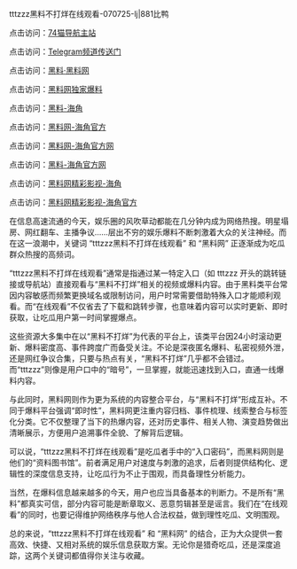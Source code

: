 tttzzz黑料不打烊在线观看-070725-lj|881比鸭

点击访问：<a href="https://74mao.com/">74猫导航主站</a>

点击访问：<a href="https://74mao.com/">Telegram频道传送门</a>

点击访问：<a href="https://heiliaolvzlu3.pages.dev">黑料·黑料网</a>

点击访问：<a href="https://heiliaoyvnrda.pages.dev">黑料网独家爆料</a>

点击访问：<a href="https://jha.pages.dev/">黑料-海角</a>

点击访问：<a href="https://sdbsd.pages.dev/">黑料网-海角官方</a>

点击访问：<a href="https://tyer.pages.dev/">黑料网-海角官方网</a>

点击访问：<a href="https://fge-7ja.pages.dev/">黑料-海角官方网</a>

点击访问：<a href="https://haef.pages.dev/">黑料网精彩影视-海角</a>

点击访问：<a href="https://sdbsd.pages.dev/">黑料网精彩影视-海角官方</a>

在信息高速流通的今天，娱乐圈的风吹草动都能在几分钟内成为网络热搜。明星塌房、网红翻车、主播争议……层出不穷的娱乐爆料不断刺激着大众的关注神经。而在这一浪潮中，关键词 “tttzzz黑料不打烊在线观看” 和 “黑料网” 正逐渐成为吃瓜群众热搜的高频词。

“tttzzz黑料不打烊在线观看”通常是指通过某一特定入口（如 tttzzz 开头的跳转链接或导航站）直接观看与“黑料不打烊”相关的视频或爆料内容。由于黑料类平台常因内容敏感而频繁更换域名或限制访问，用户时常需要借助特殊入口才能顺利观看。而“在线观看”不仅省去了下载和跳转步骤，也意味着内容可以实时更新、即时获取，让吃瓜用户第一时间掌握爆点。

这些资源大多集中在以“黑料不打烊”为代表的平台上，该类平台因24小时滚动更新、爆料密度高、事件跨度广而备受关注。不论是深夜匿名爆料、私密视频外泄，还是网红争议合集，只要与热点有关，“黑料不打烊”几乎都不会错过。而“tttzzz”则像是用户口中的“暗号”，一旦掌握，就能迅速找到入口，直通一线爆料内容。

与此同时，黑料网则作为更为系统的内容整合平台，与“黑料不打烊”形成互补。不同于爆料平台强调“即时性”，黑料网更注重内容归档、事件梳理、线索整合与标签化分类。它不仅整理了当下的热爆内容，还对历史事件、相关人物、演变趋势做出清晰展示，方便用户追溯事件全貌、了解背后逻辑。

可以说，“tttzzz黑料不打烊在线观看”是吃瓜者手中的“入口密码”，而黑料网则是他们的“资料图书馆”。前者满足用户对速度与刺激的追求，后者则提供结构化、逻辑性的深度信息支持，让吃瓜行为不止于围观，而具备理性分析能力。

当然，在爆料信息越来越多的今天，用户也应当具备基本的判断力。不是所有“黑料”都真实可信，部分内容可能是断章取义、恶意剪辑甚至是谣言。我们在“在线观看”的同时，也要记得维护网络秩序与他人合法权益，做到理性吃瓜、文明围观。

总的来说，“tttzzz黑料不打烊在线观看” 和 “黑料网” 的结合，正为大众提供一套高效、快捷、又相对系统的娱乐信息获取方案。无论你是猎奇吃瓜，还是深度追踪，这两个关键词都值得你关注与收藏。
